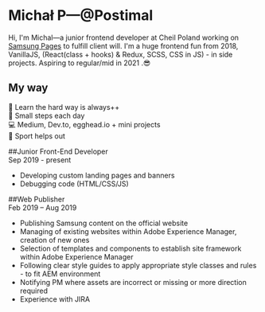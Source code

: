# Michał P—@Postimal
Hi, I'm Michal—a junior frontend developer at Cheil Poland working on [Samsung Pages](https://samsung.com/pl) to fulfill client will. I'm a huge frontend fun from 2018, VanillaJS, (React(class + hooks) & Redux, SCSS, CSS in JS) - in side projects. Aspiring to regular/mid in 2021 .😎

## My way
🎃 Learn the hard way is always++<br>
🌟 Small steps each day<br>
💻 Medium, Dev.to, egghead.io + mini projects<br>
🏐 Sport helps out


##Junior Front-End Developer<br>
Sep 2019 - present<Br>
- Developing custom landing pages and banners<br>
- Debugging code (HTML/CSS/JS)<br>

##Web Publisher<br>
Feb 2019 – Aug 2019<br>
- Publishing Samsung content on the official website<br>
- Managing of existing websites within Adobe Experience Manager, creation of new ones<br>
- Selection of templates and components to establish site framework within Adobe Experience Manager<br>
- Following clear style guides to apply appropriate style classes and rules - to fit AEM environment<br>
- Notifying PM where assets are incorrect or missing or more direction required<br>
- Experience with JIRA<br>
